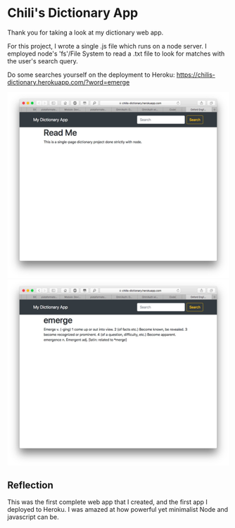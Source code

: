 # Chili's Dictionary App

Thank you for taking a look at my dictionary web app.

For this project, I wrote a single .js file which runs on a node server.
I employed node's 'fs'/File System to read a .txt file to look for matches with the user's search query.

Do some searches yourself on the deployment to Heroku:
https://chilis-dictionary.herokuapp.com/?word=emerge

![Dictionary App Screen Capture Home](dictionary_home.jpg)
![Dictionary App Screen Capture Word Emerge](dictionary_emerge.jpg)

## Reflection
This was the first complete web app that I created, and the first app I deployed to Heroku. I was amazed at how powerful yet minimalist Node and javascript can be.
